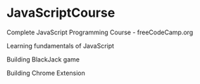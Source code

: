 # JavaScriptCourse

Complete JavaScript Programming Course - freeCodeCamp.org

Learning fundamentals of JavaScript

Building BlackJack game

Building Chrome Extension
